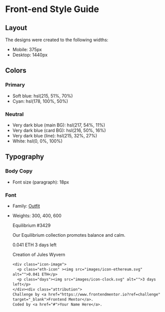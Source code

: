 # Front-end Style Guide

## Layout

The designs were created to the following widths:

- Mobile: 375px
- Desktop: 1440px

## Colors

### Primary

- Soft blue: hsl(215, 51%, 70%)
- Cyan: hsl(178, 100%, 50%)

### Neutral

- Very dark blue (main BG): hsl(217, 54%, 11%)
- Very dark blue (card BG): hsl(216, 50%, 16%)
- Very dark blue (line): hsl(215, 32%, 27%)
- White: hsl(0, 0%, 100%)

## Typography

### Body Copy

- Font size (paragraph): 18px

### Font

- Family: [Outfit](https://fonts.google.com/specimen/Outfit)
- Weights: 300, 400, 600


  Equilibrium #3429

  Our Equilibrium collection promotes balance and calm.

  0.041 ETH
  3 days left
  
  Creation of Jules Wyvern
  




      <div class="icon-image">
        <p class="eth-icon" ><img src="images/icon-ethereum.svg" alt="">0.041 ETH</p>
        <p class="days"><img src="images/icon-clock.svg" alt="">3 days left</p>
      </div><div class="attribution">
      Challenge by <a href="https://www.frontendmentor.io?ref=challenge" target="_blank">Frontend Mentor</a>. 
      Coded by <a href="#">Your Name Here</a>.
    </div>